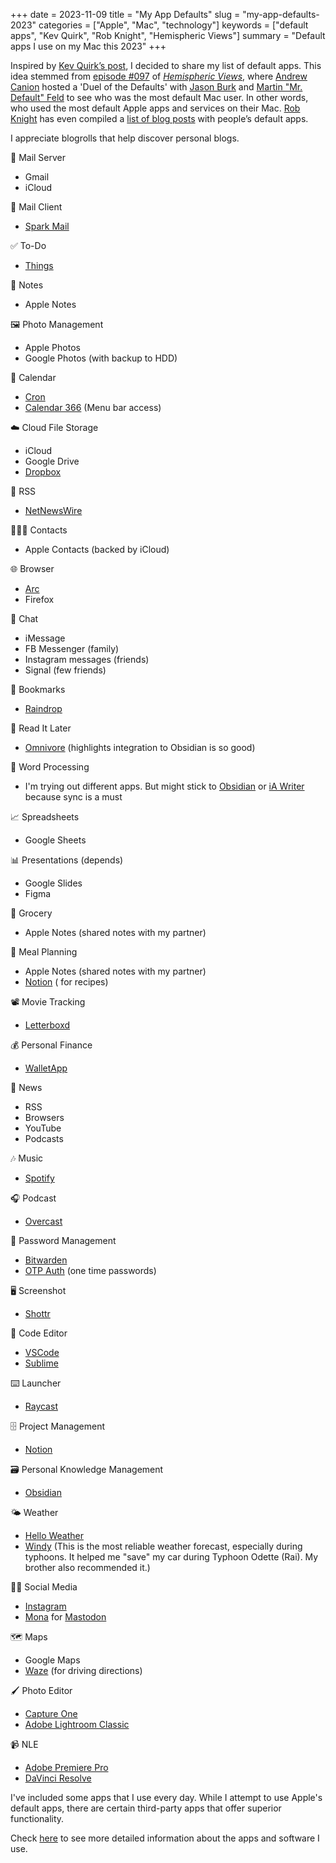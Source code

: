+++
date = 2023-11-09
title = "My App Defaults"
slug = "my-app-defaults-2023"
categories = ["Apple", "Mac", "technology"]
keywords = ["default apps", "Kev Quirk", "Rob Knight", "Hemispheric Views"]
summary = "Default apps I use on my Mac this 2023"
+++

Inspired by [Kev Quirk’s post](https://kevquirk.com/my-default-apps-at-the-end-of-2023/?ref=krabf.com), I decided to share my list of default apps. This idea stemmed from [episode #097](https://listen.hemisphericviews.com/097/?ref=krabf.com) of _[Hemispheric Views](https://hemisphericviews.com/?ref=krabf.com)_, where [Andrew Canion](https://andrewcanion.com/?ref=krabf.com) hosted a 'Duel of the Defaults' with [Jason Burk](https://grepjason.sh/?ref=krabf.com) and [Martin "Mr. Default" Feld](https://loungeruminator.net/?ref=krabf.com) to see who was the most default Mac user. In other words, who used the most default Apple apps and services on their Mac. [Rob Knight](https://rknight.me/?ref=krabf.com) has even compiled a [list of blog posts](https://defaults.rknight.me/?ref=krabf.com) with people’s default apps.

I appreciate blogrolls that help discover personal blogs.


📮 Mail Server
- Gmail
- iCloud
  
📨 Mail Client
- [Spark Mail](https://sparkmailapp.com/)
  
✅ To-Do
- [Things](https://culturedcode.com/things/?ref=krabf.com)
  
📝 Notes
- Apple Notes
  
🖼️ Photo Management
- Apple Photos
- Google Photos (with backup to HDD)
  
📆 Calendar
- [Cron](https://cron.com/)
- [Calendar 366](https://nspektor.com/en) (Menu bar access)
  
☁️ Cloud File Storage
- iCloud
- Google Drive
- [Dropbox](https://www.dropbox.com/)
  
📰 RSS
- [NetNewsWire](https://netnewswire.com/?ref=krabf.com)
  
🤸🏼‍♂️ Contacts
- Apple Contacts (backed by iCloud)
  
🌐 Browser
- [Arc](https://arc.net/gift/2f9acd28)
- Firefox

💬 Chat
- iMessage
- FB Messenger (family)
- Instagram messages (friends)
- Signal (few friends)

🔖 Bookmarks
- [Raindrop](https://raindrop.io/?ref=krabf.com)

📑 Read It Later
- [Omnivore](https://omnivore.app/?ref=krabf.com) (highlights integration to Obsidian is so good)

📃 Word Processing
- I'm trying out different apps. But might stick to [Obsidian](https://obsidian.md/?ref=krabf.com) or [iA Writer](https://ia.net/writer) because sync is a must

📈 Spreadsheets
- Google Sheets

📊 Presentations (depends)
- Google Slides
- Figma

🛒 Grocery 
- Apple Notes (shared notes with my partner)

🍱 Meal Planning
- Apple Notes (shared notes with my partner)
- [Notion](https://www.notion.so/?ref=krabf.com) ( for recipes)

📽️ Movie Tracking
- [Letterboxd](https://letterboxd.com/)
  
💰 Personal Finance
- [WalletApp](https://budgetbakers.com/?ref=krabf.com) 

📰 News
- RSS
- Browsers
- YouTube
- Podcasts

🎶 Music
- [Spotify](https://www.spotify.com)

🎧 Podcast
- [Overcast](https://overcast.fm/)

🔐 Password Management
- [Bitwarden](https://bitwarden.com/)
- [OTP Auth](https://cooperrs.de/) (one time passwords)

🖥️ Screenshot
- [Shottr](https://shottr.cc/?ref=krabf.com)

🤖 Code Editor
- [VSCode](https://code.visualstudio.com/)
- [Sublime](https://www.sublimetext.com/)

⌨️ Launcher
- [Raycast](https://www.raycast.com/?ref=krabf.com)
  
🗄️ Project Management
- [Notion](https://www.notion.so/?ref=krabf.com)
  
🗃️ Personal Knowledge Management
- [Obsidian](https://obsidian.md/)

🌤️ Weather 
- [Hello Weather](https://helloweather.com/?ref=krabf.com)
- [Windy](https://www.windy.com) (This is the most reliable weather forecast, especially during typhoons. It helped me "save" my car during Typhoon Odette (Rai). My brother also recommended it.)

🤳🏼 Social Media
- [Instagram](https://www.instagram.com/krabf/)
- [Mona](https://apps.apple.com/us/app/mona-for-mastodon/id1659154653) for [Mastodon](https//mastodon.social/@krabf)

🗺️ Maps
- Google Maps
- [Waze](https://www.waze.com/live-map/) (for driving directions)

🖌️ Photo Editor
- [Capture One](https://www.captureone.com/en)
- [Adobe Lightroom Classic](https://www.adobe.com/ph_en/products/photoshop-lightroom-classic.html)

📹 NLE
- [Adobe Premiere Pro](https://www.adobe.com/products/premiere.html)
- [DaVinci Resolve](https://www.blackmagicdesign.com/products/davinciresolve)

I've included some apps that I use every day. While I attempt to use Apple's default apps, there are certain third-party apps that offer superior functionality.

Check [here](https://krabf.com/about/#:~:text=website%20to%20everyone.-,tools%20i%20use,-Hardware%3A%20General) to see more detailed information about the apps and software I use.